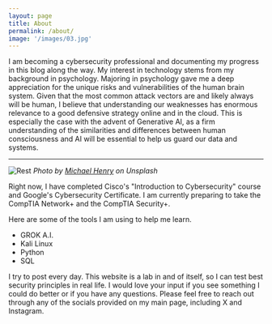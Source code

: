 ```yaml
---
layout: page
title: About
permalink: /about/
image: '/images/03.jpg'
---
```


I am becoming a cybersecurity professional and documenting my progress in this blog along the way. My interest in technology stems from my background in psychology. Majoring in psychology gave me a deep appreciation for the unique risks and vulnerabilities of the human brain system. Given that the most common attack vectors are and likely always will be human, I believe that understanding our weaknesses has enormous relevance to a good defensive strategy online and in the cloud. This is especially the case with the advent of Generative AI, as a firm understanding of the similarities and differences between human consciousness and AI will be essential to help us guard our data and systems.

***

![Rest]({{site.baseurl}}/images/14.jpg)
*Photo by [Michael Henry](https://unsplash.com/photos/LTmdkzm2y1g) on Unsplash*

Right now, I have completed Cisco's "Introduction to Cybersecurity" course and Google's Cybersecurity Certificate. I am currently preparing to take the CompTIA Network+ and the CompTIA Security+.

Here are some of the tools I am using to help me learn.

* GROK A.I.
* Kali Linux
* Python
* SQL

I try to post every day. This website is a lab in and of itself, so I can test best security principles in real life. I would love your input if you see something I could do better or if you have any questions. Please feel free to reach out through any of the socials provided on my main page, including X and Instagram.
